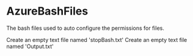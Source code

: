 # AzureBashFiles
The bash files used to auto configure the permissions for files.

Create an empty text file named 'stopBash.txt'
Create an empty text file named 'Output.txt'
